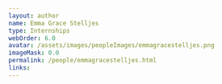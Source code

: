 ```yaml
---
layout: author
name: Emma Grace Stelljes
type: Internships
webOrder: 6.0
avatar: /assets/images/peopleImages/emmagracestelljes.png
imageMask: 0.0
permalink: /people/emmagracestelljes.html 
links:
---
```

